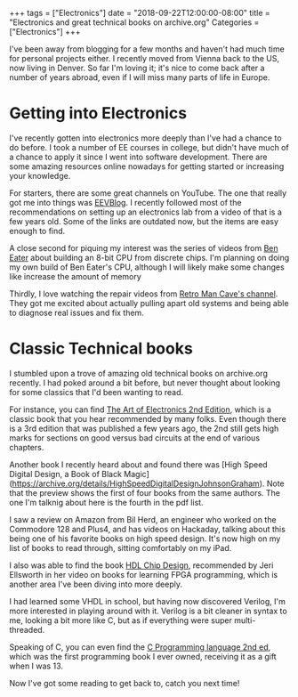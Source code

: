 +++
tags = ["Electronics"]
date = "2018-09-22T12:00:00-08:00"
title = "Electronics and great technical books on archive.org"
Categories = ["Electronics"]
+++

I've been away from blogging for a few months and haven't had much time for personal projects either.  I recently moved from Vienna back to the US, now living in Denver.  So far I'm loving it; it's nice to come back after a number of years abroad, even if I will miss many parts of life in Europe.

# Getting into Electronics

I've recently gotten into electronics more deeply than I've had a chance to do before.  I took a number of EE courses in college, but didn't have much of a chance to apply it since I went into software development.  There are some amazing resources online nowadays for getting started or increasing your knowledge.

For starters, there are some great channels on YouTube.  The one that really got me into things was [EEVBlog](https://www.youtube.com/user/EEVblog).  I recently followed most of the recommendations on setting up an electronics lab from a video of that is a few years old.  Some of the links are outdated now, but the items are easy enough to find.

A close second for piquing my interest was the series of videos from [Ben Eater](https://www.youtube.com/user/eaterbc) about building an 8-bit CPU from discrete chips.  I'm planning on doing my own build of Ben Eater's CPU, although I will likely make some changes like increase the amount of memory

Thirdly, I love watching the repair videos from [Retro Man Cave's channel](https://www.youtube.com/user/RetroManCave).  They got me excited about actually pulling apart old systems and being able to diagnose real issues and fix them.

# Classic Technical books

I stumbled upon a trove of amazing old technical books on archive.org recently.  I had poked around a bit before, but never thought about looking for some classics that I'd been wanting to read.

For instance, you can find [The Art of Electronics 2nd Edition](https://archive.org/details/TheArtOfElectronics-2ndEdition), which is a classic book that you hear recommended by many folks.  Even though there is a 3rd edition that was published a few years ago, the 2nd still gets high marks for sections on good versus bad circuits at the end of various chapters.

Another book I recently heard about and found there was [High Speed Digital Design, a Book of Black Magic] (https://archive.org/details/HighSpeedDigitalDesignJohnsonGraham).  Note that the preview shows the first of four books from the same authors.  The one I'm talknig about here is the fourth in the pdf list.  

I saw a review on Amazon from Bil Herd, an engineer who worked on the Commodore 128 and Plus4, and has videos on Hackaday, talking about this being one of his favorite books on high speed design.  It's now high on my list of books to read through, sitting comfortably on my iPad.

I also was able to find the book [HDL Chip Design](https://archive.org/details/HdlChipDesign), recommended by Jeri Ellsworth in her video on books for learning FPGA programming, which is another area I've been diving into more deeply.  

I had learned some VHDL in school, but having now discovered Verilog, I'm more interested in playing around with it.  Verilog is a bit cleaner in syntax to me, looking a bit more like C, but as if everything were super multi-threaded.

Speaking of C, you can even find the [C Programming language 2nd ed](https://archive.org/details/The_C_Programming_Language), which was the first programming book I ever owned, receiving it as a gift when I was 13.

Now I've got some reading to get back to, catch you next time!

<div id="commento"></div>
<script src="https://cdn.commento.io/js/commento.js"></script>
